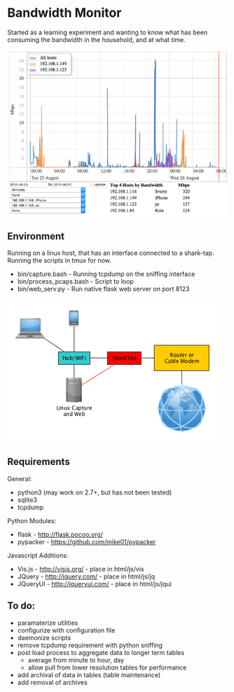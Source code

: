 # Bandwidth Monitor
Started as a learning experiment and wanting to know what has been consuming the bandwidth in the household, and at what time.

![Screenshot](html/img/screenshot_1.png "Screenshot")

## Environment
Running on a linux host, that has an interface connected to a shark-tap.  Running the scripts in tmux for now.

  - bin/capture.bash - Running tcpdump on the sniffing interface
  - bin/process_pcaps.bash - Script to loop
  - bin/web_serv.py - Run native flask web server on port 8123

![Environment Diagram](html/img/environment.png "Environment Diagram")

## Requirements

General:
  - python3 (may work on 2.7+, but has not been tested)
  - sqlite3
  - tcpdump

Python Modules:
  - flask - http://flask.pocoo.org/
  - pypacker - https://github.com/mike01/pypacker

Javascript Additions:
  - Vis.js - http://visjs.org/ - place in html/js/vis
  - JQuery - http://jquery.com/ - place in html/js/jq
  - JQueryUI - http://jqueryui.com/ - place in html/js/jqui

## To do:
  - paramaterize utilities
  - configurize with configuration file
  - daemonize scripts
  - remove tcpdump requirement with python sniffing
  - post load process to aggregate data to longer term tables
    - average from minute to hour, day
    - allow pull from lower resolution tables for performance
  - add archival of data in tables (table maintenance)
  - add removal of archives
